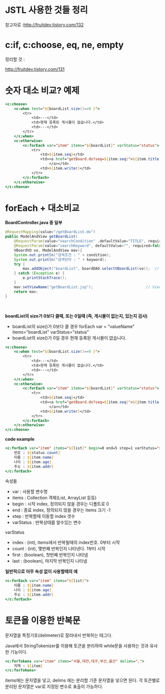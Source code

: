 # JSTL 사용한 것들 정리

참고자료 :http://fruitdev.tistory.com/132



# c:if, c:choose, eq, ne, empty

정리할 것 :  

http://fruitdev.tistory.com/131



# 숫자 대소 비교? 예제

```jsp
<c:choose>
    <c:when test="${boardList.size()==0 }">
        <tr>
            <td>---</td>
            <td>현재 등록된 게시물이 없습니다.</td>
            <td>---</td>
        </tr>
    </c:when>
    <c:otherwise>
        <c:forEach var="item" items="${boardList}" varStatus="status">
            <tr>
                <td>${item.seq}</td>
                <td><a href="getBoard.do?seq=${item.seq}">${item.title }
                    </a></td>
                <td>${item.writer}</td>
            </tr>
        </c:forEach>
    </c:otherwise>
</c:choose>
```



  

# forEach + 대소비교



**BoardController.java 중 일부**

```java
@RequestMapping(value="/getBoardList.do")
public ModelAndView getBoardList(
    @RequestParam(value="searchCondition" ,defaultValue="TITLE", required=false) String condition,
    @RequestParam(value="searchKeyword", defaultValue="", required=false) String keyword,
    VBoardVO vo, ModelAndView mav){
    System.out.println("검색조건 : " + condition);
    System.out.println("검색단어 : " + keyword);
    try {
        mav.addObject("boardList", boardDAO.selectVBoardList(vo));	// Model 정보 저장 
    } catch (Exception e) {
        e.printStackTrace();
    }
    mav.setViewName("getBoardList.jsp"); 						// View 정보 저장
    return mav;
}
```

​    

**boardList의 size가 0보다 클때, 또는 0일때 (즉, 게시물이 없는지, 있는지 검사)**

- boardList의 size()가 0보다 클 경우
  forEach var = "valueName" items="boardList" varStatus="status"
- boardList의 size()가 0일 경우
  현재 등록된 게시물이 없습니다.

```jsp
<c:choose>
    <c:when test="${boardList.size()==0 }">
        <tr>
            <td>---</td>
            <td>현재 등록된 게시물이 없습니다.</td>
            <td>---</td>
        </tr>
    </c:when>
    <c:otherwise>
        <c:forEach var="item" items="${boardList}" varStatus="status">
            <tr>
                <td>${item.seq}</td>
                <td><a href="getBoard.do?seq=${item.seq}">${item.title }
                    </a></td>
                <td>${item.writer}</td>
            </tr>
        </c:forEach>
    </c:otherwise>
</c:choose>
```

  

**code example**

```jsp
<c:forEach var="item" items="${list}" begin=0 end=5 step=1 varStatus="status">
    번호 : ${status.count}
    이름 : ${item.name}
    나이 : ${item.age}
    주소 : ${item.addr}
</c:forEach>
```

속성들
- var : 사용할 변수명
- items : Collection 객체(List, ArrayList 등등)
- begin : 시작 index, 정의되지 않을 경우는 디폴트로 0
- end : 종료 index, 정의되지 않을 경우는 items 크기 -1
- step : 반복할때 이동할 index 갯수
- varStatus : 반복상태를 알수있는 변수


varStatus 

- index : (int), items에서 반복될때의 index번호. 0부터 시작
- count : (int), 몇번째 반복인지 나타낸다. 1부터 시작
- first : (boolean), 첫번째 반복인지 나타냄
- last : (boolean), 마지막 반복인지 나타냄


**일반적으로 아무 속성 없이 사용할때의 예**

```jsp
<c:forEach var="item" items="${list}">
    이름 : ${item.name}
    나이 : ${item.age}
    주소 : ${item.addr}
</c:forEach>
```

  

# 토큰을 이용한 반복문

문자열을 특정기호(delimeter)로 잘라내서 반복하는 태그다.

Java에서 StringTokenizer를 이용해 토큰을 분리하여 while문을 사용하는 것과 유사한 기능이다.

```jsp
<c:forTokens var="item" items="서울,대전,대구,부산,울산" delims=",">
    지역 : ${item}
</c:forTokens>
```

items에는 문자열을 넣고, delims 에는 분리할 기준 문자열을 넣으면 된다. 각 토큰별로 분리된 문자열은 var로 지정된 변수로 표출이 가능하다.



